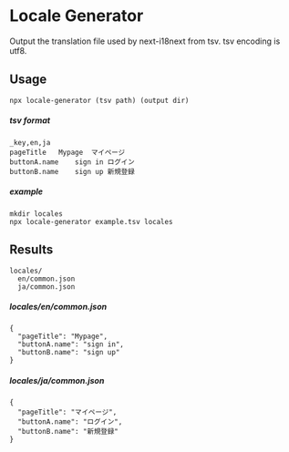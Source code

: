 # Locale Generator


Output the translation file used by next-i18next from tsv.
tsv encoding is utf8.

## Usage

```
npx locale-generator (tsv path) (output dir)
```

##### tsv format

```
_key,en,ja
pageTitle	Mypage	マイページ
buttonA.name	sign in	ログイン
buttonB.name	sign up	新規登録
```

##### example

```
mkdir locales
npx locale-generator example.tsv locales
```

## Results

```
locales/
  en/common.json
  ja/common.json
```

##### locales/en/common.json
```
{
  "pageTitle": "Mypage",
  "buttonA.name": "sign in",
  "buttonB.name": "sign up"
}
```

##### locales/ja/common.json
```
{
  "pageTitle": "マイページ",
  "buttonA.name": "ログイン",
  "buttonB.name": "新規登録"
}
```
